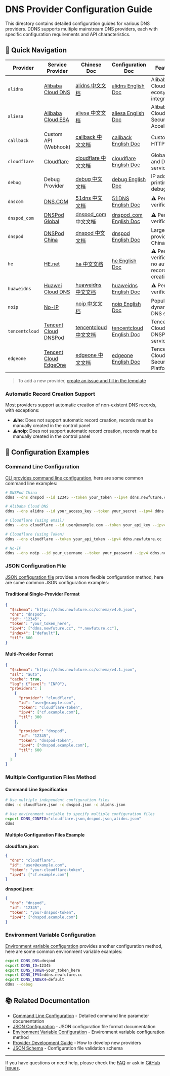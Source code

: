 # DNS Provider Configuration Guide

This directory contains detailed configuration guides for various DNS providers. DDNS supports multiple mainstream DNS providers, each with specific configuration requirements and API characteristics.

## 🚀 Quick Navigation

| Provider | Service Provider | Chinese Doc | Configuration Doc | Features |
|----------|------------------|-------------|-------------------|----------|
| `alidns` | [Alibaba Cloud DNS](https://dns.console.aliyun.com/) | [alidns 中文文档](alidns.md) | [alidns English Doc](alidns.en.md) | Alibaba Cloud ecosystem integration |
| `aliesa` | [Alibaba Cloud ESA](https://esa.console.aliyun.com/) | [aliesa 中文文档](aliesa.md) | [aliesa English Doc](aliesa.en.md) | Alibaba Cloud Edge Security Acceleration |
| `callback` | Custom API (Webhook) | [callback 中文文档](callback.md) | [callback English Doc](callback.en.md) | Custom HTTP API |
| `cloudflare` | [Cloudflare](https://www.cloudflare.com/) | [cloudflare 中文文档](cloudflare.md) | [cloudflare English Doc](cloudflare.en.md) | Global CDN and DNS service |
| `debug` | Debug Provider | [debug 中文文档](debug.md) | [debug English Doc](debug.en.md) | IP address printing for debugging |
| `dnscom` | [DNS.COM](https://www.dns.com/) | [51dns 中文文档](51dns.md) | [51DNS English Doc](51dns.en.md) | ⚠️ Pending verification |
| `dnspod_com` | [DNSPod Global](https://www.dnspod.com/) | [dnspod_com 中文文档](dnspod_com.md) | [dnspod_com English Doc](dnspod_com.en.md) | ⚠️ Pending verification |
| `dnspod` | [DNSPod China](https://www.dnspod.cn/) | [dnspod 中文文档](dnspod.md) | [dnspod English Doc](dnspod.en.md) | Largest DNS provider in China |
| `he` | [HE.net](https://dns.he.net/) | [he 中文文档](he.md) | [he English Doc](he.en.md) | ⚠️ Pending verification, no auto-record creation |
| `huaweidns` | [Huawei Cloud DNS](https://www.huaweicloud.com/product/dns.html) | [huaweidns 中文文档](huaweidns.md) | [huaweidns English Doc](huaweidns.en.md) | ⚠️ Pending verification |
| `noip` | [No-IP](https://www.noip.com/) | [noip 中文文档](noip.md) | [noip English Doc](noip.en.md) | Popular dynamic DNS service |
| `tencentcloud` | [Tencent Cloud DNSPod](https://cloud.tencent.com/product/dns) | [tencentcloud 中文文档](tencentcloud.md) | [tencentcloud English Doc](tencentcloud.en.md) | Tencent Cloud DNSPod service |
| `edgeone` | [Tencent Cloud EdgeOne](https://edgeone.ai) | [edgeone 中文文档](edgeone.md) | [edgeone English Doc](edgeone.en.md) | Tencent Cloud Edge Security Platform |

> To add a new provider, [create an issue and fill in the template](https://github.com/NewFuture/DDNS/issues/new?template=new-dns-provider.md)

### Automatic Record Creation Support

Most providers support automatic creation of non-existent DNS records, with exceptions:

- ⚠️**he**: Does not support automatic record creation, records must be manually created in the control panel
- ⚠️**noip**: Does not support automatic record creation, records must be manually created in the control panel

## 📝 Configuration Examples

### Command Line Configuration

[CLI provides command line configuration](../config/cli.en.md), here are some common command line examples:

```bash
# DNSPod China
ddns --dns dnspod --id 12345 --token your_token --ipv4 ddns.newfuture.cc

# Alibaba Cloud DNS
ddns --dns alidns --id your_access_key --token your_secret --ipv4 ddns.newfuture.cc

# Cloudflare (using email)
ddns --dns cloudflare --id user@example.com --token your_api_key --ipv4 ddns.newfuture.cc

# Cloudflare (using Token)
ddns --dns cloudflare --token your_api_token --ipv4 ddns.newfuture.cc

# No-IP
ddns --dns noip --id your_username --token your_password --ipv4 ddns.newfuture.cc
```

### JSON Configuration File

[JSON configuration file](../config/json.en.md) provides a more flexible configuration method, here are some common JSON configuration examples:

#### Traditional Single-Provider Format

```json
{
  "$schema": "https://ddns.newfuture.cc/schema/v4.0.json",
  "dns": "dnspod",
  "id": "12345",
  "token": "your_token_here",
  "ipv4": ["ddns.newfuture.cc", "*.newfuture.cc"],
  "index4": ["default"],
  "ttl": 600
}
```

#### Multi-Provider Format

```json
{
  "$schema": "https://ddns.newfuture.cc/schema/v4.1.json",
  "ssl": "auto",
  "cache": true,
  "log": {"level": "INFO"},
  "providers": [
    {
      "provider": "cloudflare",
      "id": "user@example.com",
      "token": "cloudflare-token",
      "ipv4": ["cf.example.com"],
      "ttl": 300
    },
    {
      "provider": "dnspod", 
      "id": "12345",
      "token": "dnspod-token",
      "ipv4": ["dnspod.example.com"],
      "ttl": 600
    }
  ]
}
```

### Multiple Configuration Files Method

#### Command Line Specification

```bash
# Use multiple independent configuration files
ddns -c cloudflare.json -c dnspod.json -c alidns.json

# Use environment variable to specify multiple configuration files
export DDNS_CONFIG="cloudflare.json,dnspod.json,alidns.json"
ddns
```

#### Multiple Configuration Files Example

**cloudflare.json**:

```json
{
  "dns": "cloudflare",
  "id": "user@example.com",
  "token": "your-cloudflare-token",
  "ipv4": ["cf.example.com"]
}
```

**dnspod.json**:

```json
{
  "dns": "dnspod",
  "id": "12345", 
  "token": "your-dnspod-token",
  "ipv4": ["dnspod.example.com"]
}
```

### Environment Variable Configuration

[Environment variable configuration](../config/env.en.md) provides another configuration method, here are some common environment variable examples:

```bash
export DDNS_DNS=dnspod
export DDNS_ID=12345
export DDNS_TOKEN=your_token_here
export DDNS_IPV4=ddns.newfuture.cc
export DDNS_INDEX4=default
ddns --debug
```

## 📚 Related Documentation

- [Command Line Configuration](../config/cli.en.md) - Detailed command line parameter documentation
- [JSON Configuration](../config/json.en.md) - JSON configuration file format documentation
- [Environment Variable Configuration](../config/env.en.md) - Environment variable configuration method
- [Provider Development Guide](../dev/provider.en.md) - How to develop new providers
- [JSON Schema](../../schema/v4.0.json) - Configuration file validation schema

---

If you have questions or need help, please check the [FAQ](../../README.en.md#FAQ) or ask in [GitHub Issues](https://github.com/NewFuture/DDNS/issues).
